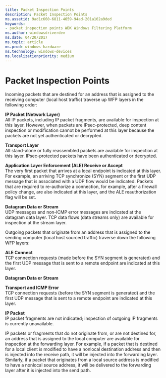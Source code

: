 ```yaml
---
title: Packet Inspection Points
description: Packet Inspection Points
ms.assetid: 9ad1c660-6811-4659-94ad-201a102a9ded
keywords:
- packet inspection points WDK Windows Filtering Platform
ms.author: windowsdriverdev
ms.date: 04/20/2017
ms.topic: article
ms.prod: windows-hardware
ms.technology: windows-devices
ms.localizationpriority: medium
---
```


# Packet Inspection Points


Incoming packets that are destined for an address that is assigned to the receiving computer (local host traffic) traverse up WFP layers in the following order:

<a href="" id="ip-packet--network-layer-"></a>**IP Packet (Network Layer)**  
All IP packets, including IP packet fragments, are available for inspection at this layer. However, when packets are IPsec-protected, deep content inspection or modification cannot be performed at this layer because the packets are not yet authenticated or decrypted.

<a href="" id="transport-layer"></a>**Transport Layer**  
All stand-alone or fully reassembled packets are available for inspection at this layer. IPsec-protected packets have been authenticated or decrypted.

<a href="" id="application-layer-enforcement--ale--receive-or-accept"></a>**Application Layer Enforcement (ALE) Receive or Accept**  
The very first packet that arrives at a local endpoint is indicated at this layer. For example, an arriving TCP synchronize (SYN) segment or the first UDP message that is associated with a UDP flow would be indicated. Packets that are required to re-authorize a connection, for example, after a firewall policy change, are also indicated at this layer, and the ALE reauthorization flag will be set.

<a href="" id="datagram-data-or-stream"></a>**Datagram Data or Stream**  
UDP messages and non-ICMP error messages are indicated at the datagram data layer. TCP data flows (data streams only) are available for inspection at the stream layer.

Outgoing packets that originate from an address that is assigned to the sending computer (local host sourced traffic) traverse down the following WFP layers:

<a href="" id="ale-connect"></a>**ALE Connect**  
TCP connection requests (made before the SYN segment is generated) and the first UDP message that is sent to a remote endpoint are indicated at this layer.

<a href="" id="datagram-data-or-stream"></a>**Datagram Data or Stream**  

<a href="" id="transport-and-icmp-error"></a>**Transport and ICMP Error**  
TCP connection requests (before the SYN segment is generated) and the first UDP message that is sent to a remote endpoint are indicated at this layer.

<a href="" id="ip-packet"></a>**IP Packet**  
IP packet fragments are not indicated; inspection of outgoing IP fragments is currently unavailable.

IP packets or fragments that do not originate from, or are not destined for, an address that is assigned to the local computer are available for inspection at the forwarding layer. For example, if a packet that is destined for a local client is modified to have a nonlocal destination address and then is injected into the receive path, it will be injected into the forwarding layer. Similarly, if a packet that originates from a local source address is modified to have a nonlocal source address, it will be delivered to the forwarding layer after it is injected into the send path.

 

 





